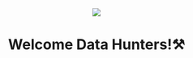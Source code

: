 <div align="center">
  <a href="https://github.com/Data-Hunting">
    <img src="assets/logo.png">
  </a>
</div>
<h1 align="center">Welcome Data Hunters!⚒️<h1>
